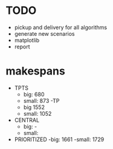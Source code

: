 # TODO
- pickup and delivery for all algorithms
- generate new scenarios
- matplotlib
- report

# makespans
- TPTS
    - big:      680
    - small:    873
-TP
    - big       1552
    - small:    1052
- CENTRAL
    - big:  -
    - small:    
- PRIORITIZED
    -big:       1661
    -small:     1729

